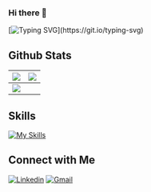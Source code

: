 ### Hi there 👋



[![Typing SVG](https://readme-typing-svg.herokuapp.com?font=Architects+Daughter&color=7AF79A&size=30&lines=Hey!+It's+Vikas!;I'm+a+MERN+and;MEAN+stack+Developer;)](https://git.io/typing-svg)


## Github Stats

<img src="https://github-readme-stats.vercel.app/api?username=veekays&&show_icons=true&count_private=true&theme=github_dark">|<img src="https://github-readme-streak-stats.herokuapp.com/?user=veekays&theme=blueberry_duo"/>
|---|---|
<img src="https://github-readme-stats.vercel.app/api/top-langs/?username=veekays&layout=compact&theme=github_dark"/>|

## Skills

[![My Skills](https://skillicons.dev/icons?i=js,typescript,html,css,react,bootstrap,express,docker,kubernetes,mongodb,redis,redux,git,nodejs,postman,linux,webpack)](https://skillicons.dev)

## Connect with Me

<p>
  <a href="https://linkedin.com/in/veekays"><img alt="Linkedin" title="Vikas Singh Linkedin" src="https://img.shields.io/badge/LinkedIn-0077B5?style=for-the-badge&logo=linkedin&logoColor=white"></a>
  <a href="mailto:vikaskumarsingh9838@gmail.com"><img alt="Gmail" title="Vikas Singh Gmail" src="https://img.shields.io/badge/Gmail-D14836?style=for-the-badge&logo=gmail&logoColor=white"></a>
</p>
